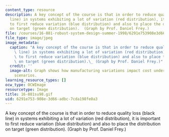 ```yaml
---
content_type: resource
description: A key concept of the course is that in order to reduce quality loss (black
  line) in systems exhibiting a lot of variation (red distribution), it is important
  to first reduce variation (blue distribution) and also to place the distribution
  on target (green distribution).  (Graph by Prof. Daniel Frey.)
file: /courses/16-881-robust-system-design-summer-1998/6291e753908e3d66adbc7cda198fe0a3_16-881su98.gif
file_type: image/jpeg
image_metadata:
  caption: "A key concept of the course is that in order to reduce quality loss (black\
    \ line) in systems exhibiting a lot of variation (red distribution), it is important\
    \ to first reduce variation (blue distribution) and also to place the distribution\
    \ on target (green distribution).\_ (Graph by Prof. Daniel Frey.)"
  credit: ''
  image-alt: Graph shows how manufacturing variations impact cost under different
    scenarios.
learning_resource_types: []
ocw_type: OCWImage
resourcetype: Image
title: 16-881su98.gif
uid: 6291e753-908e-3d66-adbc-7cda198fe0a3
---
```

A key concept of the course is that in order to reduce quality loss (black line) in systems exhibiting a lot of variation (red distribution), it is important to first reduce variation (blue distribution) and also to place the distribution on target (green distribution).  (Graph by Prof. Daniel Frey.)

